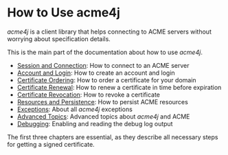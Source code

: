 # How to Use acme4j

_acme4j_ is a client library that helps connecting to ACME servers without worrying about specification details.

This is the main part of the documentation about how to use _acme4j_.

* [Session and Connection](connecting.md): How to connect to an ACME server
* [Account and Login](account.md): How to create an account and login
* [Certificate Ordering](order.md): How to order a certificate for your domain
* [Certificate Renewal](renewal.md): How to renew a certificate in time before expiration
* [Certificate Revocation](revocation.md): How to revoke a certificate
* [Resources and Persistence](persistence.md): How to persist ACME resources
* [Exceptions](exceptions.md): About all _acme4j_ exceptions
* [Advanced Topics](advanced.md): Advanced topics about _acme4j_ and ACME
* [Debugging](debugging.md): Enabling and reading the debug log output

The first three chapters are essential, as they describe all necessary steps for getting a signed certificate.
